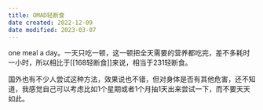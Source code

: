 ```yaml
---
title: OMAD轻断食
date created: 2022-12-09
date modified: 2023-03-07
---
```


one meal a day。一天只吃一顿，这一顿把全天需要的营养都吃完，差不多耗时一小时，所以相比于[[168轻断食]]来说，相当于231轻断食。

国外也有不少人尝试这种方法，效果说也不错，但对身体是否有其他危害，还不知道，我感觉自己可以考虑比如1个星期或者1个月抽1天出来尝试一下，而不要天天如此。
